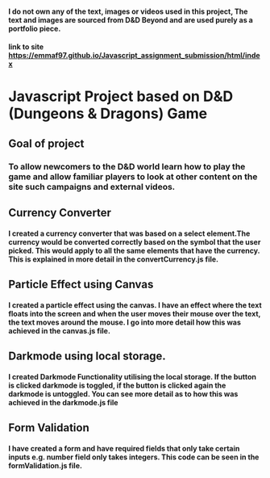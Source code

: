 #### I do not own any of the text, images or videos used in this project, The text and images are sourced from D&D Beyond and are used purely as a portfolio piece.

#### link to site https://emmaf97.github.io/Javascript_assignment_submission/html/index

# Javascript Project based on D&D (Dungeons & Dragons) Game
## Goal of project
### To allow newcomers to the D&D world learn how to play the game and allow familiar players to look at other content on the site such campaigns and external videos.

## Currency Converter
#### I created a currency converter that was based on a select element.The currency would be converted correctly based on the symbol that the user picked. This would apply to all the same elements that have the currency. This is explained in more detail in the convertCurrency.js file.

## Particle Effect using Canvas
#### I created a particle effect using the canvas. I have an effect where the text floats into the screen and when the user moves their mouse over the text, the text moves around the mouse. I go into more detail how this was achieved in the canvas.js file.

## Darkmode using local storage.
#### I created Darkmode Functionality utilising the local storage. If the button is clicked darkmode is toggled, if the button is clicked again the darkmode is untoggled. You can see more detail as to how this was achieved in the darkmode.js file

## Form Validation
#### I have created a form and have required fields that only take certain inputs e.g. number field only takes integers. This code can be seen in the formValidation.js file.

